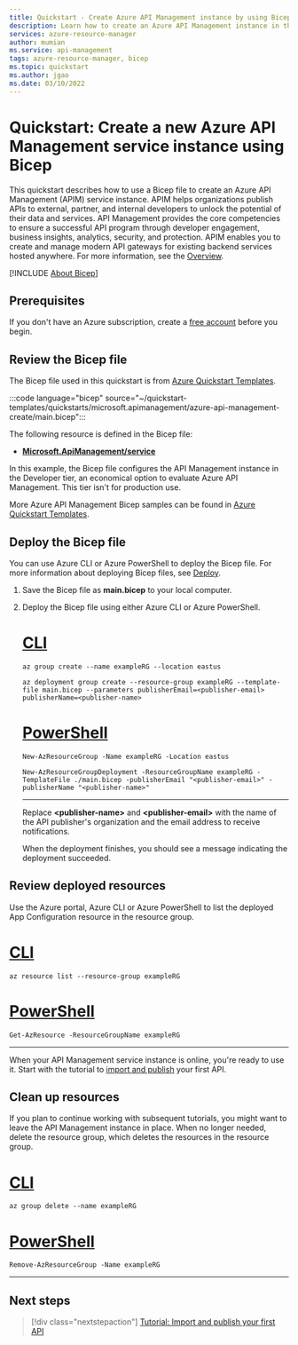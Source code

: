 ```yaml
---
title: Quickstart - Create Azure API Management instance by using Bicep
description: Learn how to create an Azure API Management instance in the Developer tier by using Bicep.
services: azure-resource-manager
author: mumian
ms.service: api-management
tags: azure-resource-manager, bicep
ms.topic: quickstart
ms.author: jgao
ms.date: 03/10/2022
---
```


# Quickstart: Create a new Azure API Management service instance using Bicep

This quickstart describes how to use a Bicep file to create an Azure API Management (APIM) service instance. APIM helps organizations publish APIs to external, partner, and internal developers to unlock the potential of their data and services. API Management provides the core competencies to ensure a successful API program through developer engagement, business insights, analytics, security, and protection. APIM enables you to create and manage modern API gateways for existing backend services hosted anywhere. For more information, see the [Overview](api-management-key-concepts.md).

[!INCLUDE [About Bicep](../../includes/resource-manager-quickstart-bicep-introduction.md)]

## Prerequisites

If you don't have an Azure subscription, create a [free account](https://azure.microsoft.com/free/?WT.mc_id=A261C142F) before you begin.

## Review the Bicep file

The Bicep file used in this quickstart is from [Azure Quickstart Templates](https://azure.microsoft.com/resources/templates/azure-api-management-create/).

:::code language="bicep" source="~/quickstart-templates/quickstarts/microsoft.apimanagement/azure-api-management-create/main.bicep":::

The following resource is defined in the Bicep file:

- **[Microsoft.ApiManagement/service](/azure/templates/microsoft.apimanagement/service)**

In this example, the Bicep file configures the API Management instance in the Developer tier, an economical option to evaluate Azure API Management. This tier isn't for production use.

More Azure API Management Bicep samples can be found in [Azure Quickstart Templates](https://azure.microsoft.com/resources/templates/?resourceType=Microsoft.Apimanagement&pageNumber=1&sort=Popular).

## Deploy the Bicep file

You can use Azure CLI or Azure PowerShell to deploy the Bicep file.  For more information about deploying Bicep files, see [Deploy](../azure-resource-manager/bicep/deploy-cli.md).

1. Save the Bicep file as **main.bicep** to your local computer.
1. Deploy the Bicep file using either Azure CLI or Azure PowerShell.

    # [CLI](#tab/CLI)

    ```azurecli
    az group create --name exampleRG --location eastus

    az deployment group create --resource-group exampleRG --template-file main.bicep --parameters publisherEmail=<publisher-email> publisherName=<publisher-name>
    ```

    # [PowerShell](#tab/PowerShell)

    ```azurepowershell
    New-AzResourceGroup -Name exampleRG -Location eastus

    New-AzResourceGroupDeployment -ResourceGroupName exampleRG -TemplateFile ./main.bicep -publisherEmail "<publisher-email>" -publisherName "<publisher-name>"
    ```

    ---

    Replace **\<publisher-name\>** and **\<publisher-email\>** with the name of the API publisher's organization and the email address to receive notifications.

    When the deployment finishes, you should see a message indicating the deployment succeeded.

## Review deployed resources

Use the Azure portal, Azure CLI or Azure PowerShell to list the deployed App Configuration resource in the resource group.

# [CLI](#tab/CLI)

```azurecli-interactive
az resource list --resource-group exampleRG
```

# [PowerShell](#tab/PowerShell)

```azurepowershell-interactive
Get-AzResource -ResourceGroupName exampleRG
```

---

When your API Management service instance is online, you're ready to use it. Start with the tutorial to [import and publish](import-and-publish.md) your first API.

## Clean up resources

If you plan to continue working with subsequent tutorials, you might want to leave the API Management instance in place. When no longer needed, delete the resource group, which deletes the resources in the resource group.

# [CLI](#tab/CLI)

```azurecli-interactive
az group delete --name exampleRG
```

# [PowerShell](#tab/PowerShell)

```azurepowershell-interactive
Remove-AzResourceGroup -Name exampleRG
```

---

## Next steps

> [!div class="nextstepaction"]
> [Tutorial: Import and publish your first API](import-and-publish.md)
